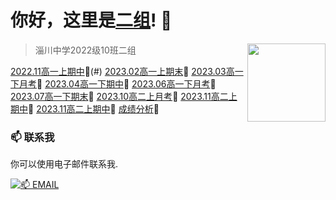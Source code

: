 # 你好，这里是[二组](https://2z.cyming.top)! 👋

<img width="125" align="right" src="https://img.cyming.top/file/dc6bec7675d1dd05b5a09.png" /> 
  
 > 淄川中学2022级10班二组

[2022.11高一上期中](2022.11高一上期中.html)🤖(#)
[2023.02高一上期末](2023.02高一上期末.html)🤖
[2023.03高一下月考](2023.03高一下月考.html)🤖
[2023.04高一下期中](2023.04高一下期中.html)🤖
[2023.06高一下月考](2023.06高一下月考.html)🤖
[2023.07高一下期末](2023.07高一下期末.html)🤖
[2023.10高二上月考](2023.10高二上月考.html)🤖
[2023.11高二上期中](2023.11高二上期中.html)🤖
[2023.11高二上期中](2023.11高二上期中.html)🤖
[成绩分析](成绩分析html)🤖
  
 ### 📫 联系我 
  
 你可以使用电子邮件联系我. 
  
 [![📫 EMAIL](https://img.shields.io/badge/📫%20EMAIL-c@cyming.top-%2357728B?style=for-the-badge)](mailto:c@cyming.top)
